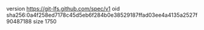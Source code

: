 version https://git-lfs.github.com/spec/v1
oid sha256:0a4f258ed7178c45d5eb6f284b0e38529187ffad03ee4a4135a2527f90487188
size 1750
